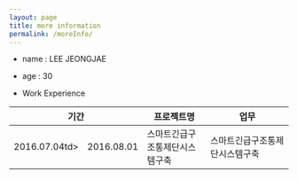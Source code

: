 ```yaml
---
layout: page
title: more information
permalink: /moreInfo/
---
```


* name : LEE JEONGJAE
* age  : 30

* Work Experience

<table>
   <colgroup>
      <col width="15%">
      <col width="15%">
      <col width="30%">
      <col width="40%">
   </colgroup>
   <thead>
    <tr>
      <th colspan="2">기간</th>
      <th>프로젝트명</th>
      <th>업무</th>
    </tr>
   </thead>
   <tbody>
    <tr>
      <td>2016.07.04td>
      <td>2016.08.01</td>
      <td>스마트긴급구조통제단시스템구축</td>
      <td>스마트긴급구조통제단시스템구축</td>
    </tr>      
   </tbody>
</table>
